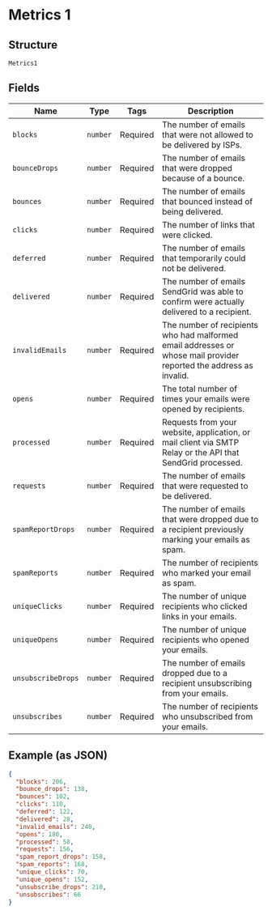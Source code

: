 
# Metrics 1

## Structure

`Metrics1`

## Fields

| Name | Type | Tags | Description |
|  --- | --- | --- | --- |
| `blocks` | `number` | Required | The number of emails that were not allowed to be delivered by ISPs. |
| `bounceDrops` | `number` | Required | The number of emails that were dropped because of a bounce. |
| `bounces` | `number` | Required | The number of emails that bounced instead of being delivered. |
| `clicks` | `number` | Required | The number of links that were clicked. |
| `deferred` | `number` | Required | The number of emails that temporarily could not be delivered. |
| `delivered` | `number` | Required | The number of emails SendGrid was able to confirm were actually delivered to a recipient. |
| `invalidEmails` | `number` | Required | The number of recipients who had malformed email addresses or whose mail provider reported the address as invalid. |
| `opens` | `number` | Required | The total number of times your emails were opened by recipients. |
| `processed` | `number` | Required | Requests from your website, application, or mail client via SMTP Relay or the API that SendGrid processed. |
| `requests` | `number` | Required | The number of emails that were requested to be delivered. |
| `spamReportDrops` | `number` | Required | The number of emails that were dropped due to a recipient previously marking your emails as spam. |
| `spamReports` | `number` | Required | The number of recipients who marked your email as spam. |
| `uniqueClicks` | `number` | Required | The number of unique recipients who clicked links in your emails. |
| `uniqueOpens` | `number` | Required | The number of unique recipients who opened your emails. |
| `unsubscribeDrops` | `number` | Required | The number of emails dropped due to a recipient unsubscribing from your emails. |
| `unsubscribes` | `number` | Required | The number of recipients who unsubscribed from your emails. |

## Example (as JSON)

```json
{
  "blocks": 206,
  "bounce_drops": 138,
  "bounces": 102,
  "clicks": 110,
  "deferred": 122,
  "delivered": 28,
  "invalid_emails": 240,
  "opens": 180,
  "processed": 58,
  "requests": 156,
  "spam_report_drops": 158,
  "spam_reports": 168,
  "unique_clicks": 70,
  "unique_opens": 152,
  "unsubscribe_drops": 210,
  "unsubscribes": 66
}
```

